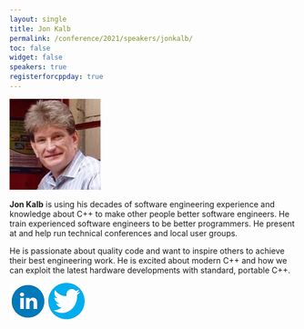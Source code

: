 ```yaml
---
layout: single
title: Jon Kalb
permalink: /conference/2021/speakers/jonkalb/
toc: false
widget: false
speakers: true
registerforcppday: true
---
```


![Jon Kalb](/conference/2021/graphics/JonKalb.jpg "Jon Kalb")


**Jon Kalb** is using his decades of software engineering experience and knowledge about C++ to make other people better software engineers. He train experienced software engineers to be better programmers. He present at and help run technical conferences and local user groups.

He is passionate about quality code and want to inspire others to achieve their best engineering work.
He is excited about modern C++ and how we can exploit the latest hardware developments with standard, portable C++.

[![Jon Kalb](/assets/images/linkedin.png "Jon Kalb")](https://www.linkedin.com/in/jonkalb/)
[![Jon Kalb](/assets/images/twitter.png "Jon Kalb")](https://www.linkedin.com/in/jonkalb/)
